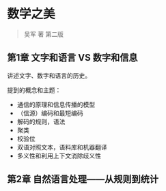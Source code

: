 # 数学之美

> 吴军 著  第二版



## 第1章 文字和语言 VS 数字和信息

讲述文字、数字和语言的历史。

提到的概念和主题：

- 通信的原理和信息传播的模型
- （信源）编码和最短编码
- 解码的规则，语法
- 聚类
- 校验位
- 双语对照文本，语料库和机器翻译
- 多义性和利用上下文消除歧义性



## 第2章 自然语言处理——从规则到统计



